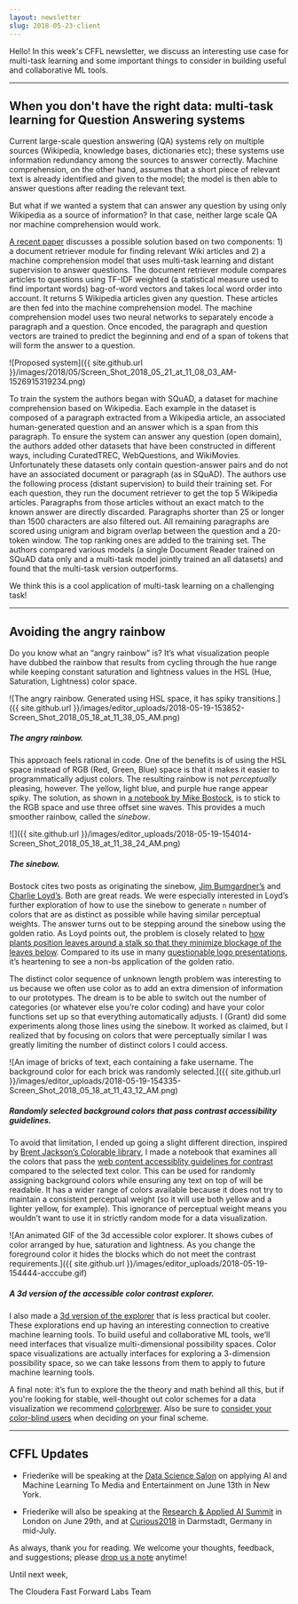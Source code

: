 ```yaml
---
layout: newsletter
slug: 2018-05-23-client
---
```


Hello! In this week's CFFL newsletter, we discuss an interesting use case for multi-task learning and some important things to consider in building useful and collaborative ML tools.

---

## When you don't have the right data: multi-task learning for Question Answering systems

Current large-scale question answering (QA) systems rely on multiple sources
(Wikipedia, knowledge bases, dictionaries etc); these systems use information
redundancy among the sources to answer correctly. Machine comprehension, on the
other hand, assumes that a short piece of relevant text is already identified
and given to the model; the model is then able to answer questions after reading
the relevant text.

But what if we wanted a system that can answer any question by
using only Wikipedia as a source of information? In that case, neither large scale QA
nor machine comprehension would work.

[A recent paper](https://arxiv.org/abs/1704.00051) discusses a possible solution
based on two components: 1) a document retriever module for finding relevant
Wiki articles and 2) a machine comprehension model that uses multi-task learning
and distant supervision to answer questions. The document retriever module
compares articles to questions using TF-IDF weighted (a statistical measure used
to find important words) bag-of-word vectors and takes local word order into
account. It returns 5 Wikipedia articles given any question. These articles are
then fed into the machine comprehension model. The machine comprehension model
uses two neural networks to separately encode a paragraph and a question. Once
encoded, the paragraph and question vectors are trained to predict the beginning
and end of a span of tokens that will form the answer to a question.

![Proposed system]({{ site.github.url }}/images/2018/05/Screen_Shot_2018_05_21_at_11_08_03_AM-1526915319234.png)

To train the system the authors began with SQuAD, a dataset for machine
comprehension based on Wikipedia. Each example in the dataset is composed of a
paragraph extracted from a Wikipedia article, an associated human-generated
question and an answer which is a span from this paragraph. To ensure the system
can answer any question (open domain), the authors added other datasets that
have been constructed in different ways, including CuratedTREC, WebQuestions, and
WikiMovies. Unfortunately these datasets only contain question-answer pairs and
do not have an associated document or paragraph (as in SQuAD).  The authors use
the following process (distant supervision) to build their training set. For
each question, they run the document retriever to get the top 5 Wikipedia
articles. Paragraphs from those articles without an exact match to the known
answer are directly discarded.  Paragraphs shorter than 25 or longer than 1500
characters are also filtered out. All remaining paragraphs are scored using
unigram and bigram overlap between the question and a 20-token window. The top
ranking ones are added to the training set. The authors compared various models
(a single Document Reader trained on SQuAD data only and a multi-task model
jointly trained an all datasets) and found that the multi-task version
outperforms. 

We think this is a cool application of multi-task learning on a
challenging task!

---

## Avoiding the angry rainbow

Do you know what an “angry rainbow” is? It’s what visualization people have dubbed the rainbow that results from cycling through the hue range while keeping constant saturation and lightness values in the HSL (Hue, Saturation, Lightness) color space.

![The angry rainbow. Generated using HSL space, it has spiky transitions.]({{ site.github.url }}/images/editor_uploads/2018-05-19-153852-Screen_Shot_2018_05_18_at_11_38_05_AM.png)

##### The angry rainbow.

This approach feels rational in code. One of the benefits is of using the HSL space instead of RGB (Red, Green, Blue) space is that it makes it easier to programmatically adjust colors. The resulting rainbow is not *perceptually* pleasing, however. The yellow, light blue, and purple hue range appear spiky. The solution, as shown in [a notebook by Mike Bostock](https://beta.observablehq.com/@mbostock/sinebow), is to stick to the RGB space and use three offset sine waves. This provides a much smoother rainbow, called the *sinebow*.

![]({{ site.github.url }}/images/editor_uploads/2018-05-19-154014-Screen_Shot_2018_05_18_at_11_38_24_AM.png)

##### The sinebow.

Bostock cites two posts as originating the sinebow, [Jim Bumgardner’s](https://krazydad.com/tutorials/makecolors.php) and [Charlie Loyd’s](http://basecase.org/env/on-rainbows). Both are great reads. We were especially interested in Loyd’s further exploration of how to use the sinebow to generate `n` number of colors that are as distinct as possible while having similar perceptual weights. The answer turns out to be stepping around the sinebow using the golden ratio. As Loyd points out, the problem is closely related to [how plants position leaves around a stalk so that they minimize blockage of the leaves below](http://en.wikipedia.org/wiki/Phyllotaxis). Compared to its use in many [questionable logo presentations](https://www.cbsnews.com/news/pepsis-nonsensical-logo-redesign-document-1-million-for-this/), it’s heartening to see a non-bs application of the golden ratio.

The distinct color sequence of unknown length problem was interesting to us because we often use color as to add an extra dimension of information to our prototypes. The dream is to be able to switch out the number of categories (or whatever else you’re color coding) and have your color functions set up so that everything automatically adjusts. I (Grant) did some experiments along those lines using the sinebow. It worked as claimed, but I realized that by focusing on colors that were perceptually similar I was greatly limiting the number of distinct colors I could access.

![An image of bricks of text, each containing a fake username. The background color for each brick was randomly selected.]({{ site.github.url }}/images/editor_uploads/2018-05-19-154335-Screen_Shot_2018_05_18_at_11_43_12_AM.png)

##### Randomly selected background colors that pass contrast accessibility guidelines.

To avoid that limitation, I ended up going a slight different direction, inspired by [Brent Jackson’s Colorable library](http://jxnblk.com/colorable/demos/text/), I made a notebook that examines all the colors that pass the [web content accessiblity guidelines for contrast](https://www.w3.org/TR/WCAG20/#visual-audio-contrast) compared to the selected text color. This can be used for randomly assigning background colors while ensuring any text on top of will be readable. It has a wider range of colors available because it does not try to maintain a consistent perceptual weight (so it will use both yellow and a lighter yellow, for example). This ignorance of perceptual weight means you wouldn’t want to use it in strictly random mode for a data visualization.

![An animated GIF of the 3d accessible color explorer. It shows cubes of color arranged by hue, saturation and lightness. As you change the foreground color it hides the blocks which do not meet the contrast requirements.]({{ site.github.url }}/images/editor_uploads/2018-05-19-154444-acccube.gif)

##### A 3d version of the accessible color contrast explorer.

I also made a [3d version of the explorer](https://beta.observablehq.com/@grantcuster/acessible-color-contrast-explorer-3d-edition) that is less practical but cooler. These explorations end up having an interesting connection to creative machine learning tools. To build useful and collaborative ML tools, we’ll need interfaces that visualize multi-dimensional possibility spaces. Color space visualizations are actually interfaces for exploring a 3-dimension possibility space, so we can take lessons from them to apply to future machine learning tools.

A final note: it’s fun to explore the the theory and math behind all this, but if you're looking for stable, well-thought out color schemes for a data visualization we recommend [colorbrewer](http://colorbrewer2.org/). Also be sure to [consider your color-blind users](http://blog.usabilla.com/how-to-design-for-color-blindness/) when deciding on your final scheme.

---

## CFFL Updates

* Friederike will be speaking at the [Data Science Salon](https://www.eventbrite.com/e/data-science-salon-nyc-tickets-40072527007) on applying AI and Machine Learning To Media and Entertainment on June 13th in New York.

* Friederike will also be speaking at the [Research & Applied AI Summit](https://raais.co/) in London on June 29th, and at [Curious2018](https://curious2018.com/) in Darmstadt, Germany in mid-July.

As always, thank you for reading. We welcome your thoughts, feedback, and suggestions; please [drop us a note](mailto:clients@fastforwardlabs.com) anytime!

Until next week,

The Cloudera Fast Forward Labs Team
